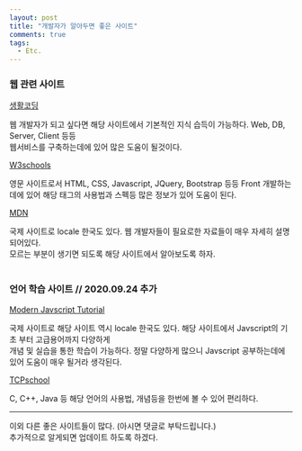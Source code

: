 ```yaml
---
layout: post
title: "개발자가 알아두면 좋은 사이트"
comments: true
tags: 
  - Etc.
---
```



### 웹 관련 사이트

[생활코딩](https://opentutorials.org/)   

웹 개발자가 되고 싶다면 해당 사이트에서 기본적인 지식 습득이 가능하다. Web, DB, Server, Client 등등   
웹서비스를 구축하는데에 있어 많은 도움이 될것이다.

[W3schools](https://www.w3schools.com/)

영문 사이트로서 HTML, CSS, Javascript, JQuery, Bootstrap 등등 Front 개발하는데에 있어 해당 태그의 사용법과 스펙등 많은 정보가 있어 도움이 된다.

[MDN](https://developer.mozilla.org/ko/)

국제 사이트로 locale 한국도 있다. 웹 개발자들이 필요로한 자료들이 매우 자세히 설명되어있다.   
모르는 부분이 생기면 되도록 해당 사이트에서 알아보도록 하자.   <br><br>


### 언어 학습 사이트  // 2020.09.24 추가

[Modern Javscript Tutorial](https://ko.javascript.info/)   

국제 사이트로 해당 사이트 역시 locale 한국도 있다. 해당 사이트에서 Javscript의 기초 부터 고급용어까지 다양하게   
개념 및 실습을 통한 학습이 가능하다. 정말 다양하게 많으니 Javscript 공부하는데에 있어 도움이 매우 될거라 생각된다.   

[TCPschool](http://tcpschool.com/)   

C, C++, Java 등 해당 언어의 사용법, 개념등을 한번에 볼 수 있어 편리하다.



----

이외 다른 좋은 사이트들이 많다. (아시면 댓글로 부탁드립니다.)   
추가적으로 알게되면 업데이트 하도록 하겠다.

